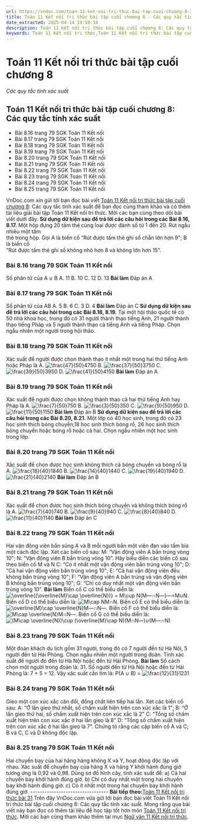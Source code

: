 ```yaml
---
url: https://vndoc.com/toan-11-ket-noi-tri-thuc-bai-tap-cuoi-chuong-8-302395
title: Toán 11 Kết nối tri thức bài tập cuối chương 8 - Các quy tắc tính xác suất - VnDoc.com
date_extracted: 2025-04-14 19:50:34
description: Toán 11 Kết nối tri thức bài tập cuối chương 8: Các quy tắc tính xác suất được VnDoc.com sưu tầm và xin gửi tới bạn đọc cùng tham khảo.
keywords: Toán 11 Kết nối tri thức,Toán 11 Kết nối tri thức bài tập cuối chương 8,Toán lớp 11 Kết nối tri thức,bài tập toán 11 Kết nối tri thức,giải sgk toán 11 Kết nối tri thức,giải toán 11 Kết nối tri thức,toán 11 KNTT,toán 11 Kết nối,toán 11,giải toán 11 Kết nối tri thức bài tập cuối chương 8,Toán 11 Kết nối tri thức bài tập cuối chương 8 Các quy tắc tính xác suất,bài tập cuối chương 8,Các quy tắc tính xác suất
---
```


# Toán 11 Kết nối tri thức bài tập cuối chương 8
 _Các quy tắc tính xác suất_
## Toán 11 Kết nối tri thức bài tập cuối chương 8: Các quy tắc tính xác suất
  * Bài 8.16 trang 79 SGK Toán 11 Kết nối
  * Bài 8.17 trang 79 SGK Toán 11 Kết nối
  * Bài 8.18 trang 79 SGK Toán 11 Kết nối
  * Bài 8.19 trang 79 SGK Toán 11 Kết nối
  * Bài 8.20 trang 79 SGK Toán 11 Kết nối
  * Bài 8.21 trang 79 SGK Toán 11 Kết nối
  * Bài 8.22 trang 79 SGK Toán 11 Kết nối
  * Bài 8.23 trang 79 SGK Toán 11 Kết nối
  * Bài 8.24 trang 79 SGK Toán 11 Kết nối
  * Bài 8.25 trang 79 SGK Toán 11 Kết nối

VnDoc.com xin gửi tới bạn đọc bài viết [Toán 11 Kết nối tri thức bài tập cuối chương 8](<https://vndoc.com/toan-11-ket-noi-tri-thuc-bai-tap-cuoi-chuong-8-302395>): Các quy tắc tính xác suất để bạn đọc cùng tham khảo và có thêm tài liệu giải bài tập Toán 11 Kết nối tri thức. Mời các bạn cùng theo dõi bài viết dưới đây.
**Sử dụng dữ kiện sau để trả lời các câu hỏi trong các Bài 8.16, 8.17.**
Một hộp đựng 20 tấm thẻ cùng loại được đánh số từ 1 đến 20. Rút ngẫu nhiêu một tấm  
thẻ trong hộp. Gọi A là biến cố “Rút được tấm thẻ ghi số chẵn lớn hơn 9"; B là biến cố  
“Rút được tấm thẻ ghi số không nhỏ hơn 8 và không lớn hơn 15".
### Bài 8.16 trang 79 SGK Toán 11 Kết nối
Số phân tử của A ∪ B
A. 11
B. 10
C. 12
D. 13
**Bài làm**
Đáp án A
### Bài 8.17 trang 79 SGK Toán 11 Kết nối
Số phân tử của AB
A. 5
B. 6
C. 3
D. 4
**Bài làm**
Đáp án C
**Sử dụng dữ kiện sau để trả lời các câu hỏi trong các Bài 8.18, 8.19.**
Tại một hội thảo quốc tế có 50 nhà khoa học, trong đó có 31 người thành thạo tiếng Anh, 21 người thành thạo tiếng Pháp và 5 người thành thạo cả tiếng Anh và tiếng Pháp. Chọn ngẫu nhiên một người trong hội thảo.
### Bài 8.18 trang 79 SGK Toán 11 Kết nối
Xác suất để người được chọn thành thạo ít nhất một trong hai thứ tiếng Anh hoặc Pháp là
A. ![\\frac{47}{50}](https://i.vdoc.vn/data/image/blank.png)4750
B. ![\\frac{37}{50}](https://i.vdoc.vn/data/image/blank.png)3750
C. ![\\frac{39}{50}](https://i.vdoc.vn/data/image/blank.png)3950
D. ![\\frac{41}{50}](https://i.vdoc.vn/data/image/blank.png)4150
**Bài làm**
Đáp án A
### Bài 8.19 trang 79 SGK Toán 11 Kết nối
Xác suất để người được chọn không thành thạo cả hai thứ tiếng Anh hay Pháp là
A. ![\\frac{7}{50}](https://i.vdoc.vn/data/image/blank.png)750
B. ![\\frac{3}{50}](https://i.vdoc.vn/data/image/blank.png)350
C. ![\\frac{9}{50}](https://i.vdoc.vn/data/image/blank.png)950
D. ![\\frac{11}{50}](https://i.vdoc.vn/data/image/blank.png)1150
**Bài làm**
Đáp án B
**Sử dụng dữ kiện sau để trả lời các câu hỏi trong các Bài 8.20, 8.21.**
Một lớp có 40 học sinh, trong đó có 23 học sinh thích bóng chuyền,18 học sinh thích bóng rổ, 26 học sinh thích bóng chuyền hoặc bóng rổ hoặc cả hai. Chọn ngẫu nhiên một học sinh trong lớp.
### Bài 8.20 trang 79 SGK Toán 11 Kết nối
Xác suất để chọn được học sinh không thích cả bóng chuyền và bóng rổ là
A. ![\\frac{18}{40}](https://i.vdoc.vn/data/image/blank.png)1840
B. ![\\frac{14}{40}](https://i.vdoc.vn/data/image/blank.png)1440
C. ![\\frac{19}{40}](https://i.vdoc.vn/data/image/blank.png)1940
D. ![\\frac{21}{40}](https://i.vdoc.vn/data/image/blank.png)2140
**Bài làm**
Đáp án B
### Bài 8.21 trang 79 SGK Toán 11 Kết nối
Xác suất để chọn được học sinh thích bóng chuyền và không thích bóng rổ là
A. ![\\frac{7}{40}](https://i.vdoc.vn/data/image/blank.png)740
B. ![\\frac{9}{40}](https://i.vdoc.vn/data/image/blank.png)940
C. ![\\frac{8}{40}](https://i.vdoc.vn/data/image/blank.png)840
D. ![\\frac{11}{40}](https://i.vdoc.vn/data/image/blank.png)1140
**Bài làm**
Đáp án C
### Bài 8.22 trang 79 SGK Toán 11 Kết nối
Hai vận động viên bắn súng A và B mỗi người bắn một viên đạn vào tấm bia một cách độc lập. Xét các biến cố sau:
M: “Vận động viên A bắn trúng vòng 10";
N: “Vận động viên B bắn trúng vòng 10".
Hãy biểu diễn các biến cố sau theo biến cố M và N
C: “Có ít nhất một vận động viên bắn trúng vòng 10";
D: “Cả hai vận động viên bắn trúng vòng 10";
E: “Cả hai vận động viên đều không bắn trúng vòng 10";
F: “Vận động viên A bắn trúng và vận động viên B không bắn trúng vòng 10";
G: “Chỉ có duy nhất một vận động viên bắn trúng vòng 10".
**Bài làm**
Biến cố C có thể biểu diễn là:![\\overline{\(\\overline{M}\\cap \\overline{N}\)} = M\\cup N](https://i.vdoc.vn/data/image/blank.png)\(M―∩N―\)―=M∪N.
Biến cố D có thể biểu diễn là: ![M\\cap N](https://i.vdoc.vn/data/image/blank.png)M∩N.
Biến cố E có thể biểu diễn là: ![\\overline{M}\\cap \\overline{N}](https://i.vdoc.vn/data/image/blank.png)M―∩N―.
Biến cố F có thể biểu diễn là: ![M\\cap \\overline{N}](https://i.vdoc.vn/data/image/blank.png)M∩N―.
Biến cố G có thể biểu diễn là: ![\(M\\cap \\overline{N}\)\\cup \(\\overline{M}\\cap N\)](https://i.vdoc.vn/data/image/blank.png)\(M∩N―\)∪\(M―∩N\)
### Bài 8.23 trang 79 SGK Toán 11 Kết nối
Một đoàn khách du lịch gồm 31 người, trong đó có 7 người đến từ Hà Nội, 5 người đến từ Hải Phòng. Chọn ngẫu nhiên một người trong đoàn. Tính xác suất để người đó đến từ Hà Nội hoặc đến từ Hải Phòng.
**Bài làm**
Số cách chọn một người trong đoàn là: 31.
Số người đến từ Hà Nội hoặc đến từ Hải Phòng là: 7 + 5 = 12.
Vậy xác suất cần tìm là:
P\(A ∪ B\) = ![\\frac{12}{31}](https://i.vdoc.vn/data/image/blank.png)1231
### Bài 8.24 trang 79 SGK Toán 11 Kết nối
Gieo một con xúc xắc cân đối, đồng chất liên tiếp hai lần. Xét các biến cố sau:
A: “Ở lần gieo thứ nhất, số chấm xuất hiện trên con xúc xắc là 1";
B: “Ở lần gieo thứ hai, số chấm xuất hiện trên con xúc xắc là 2"
C: “Tổng số chấm xuất hiện trên con xúc xắc ở hai lần gieo là 8"
D: “Tổng số chấm xuất hiện trên con xúc xắc ở hai lần gieo là 7".
Chứng tỏ rằng các cặp biến cố A và C; B và C, C và D không độc lập.
### Bài 8.25 trang 79 SGK Toán 11 Kết nối
Hai chuyến bay của hai hãng hàng không X và Y, hoạt động độc lập với nhau. Xác suất để chuyến bay của hãng X và hãng Y khởi hành đúng giờ tương ứng là 0,92 và 0,98.
Dùng sơ đồ hình cây, tính xác suất để:
a\) Cả hai chuyến bay khởi hành đúng giờ.
b\) Chỉ có duy nhất một trong hai chuyến bay khởi hành đúng giờ.
c\) Có ít nhất một trong hai chuyến bay khởi hành đúng giờ.
\---------------------------------
**Bài tiếp theo:**[Toán 11 Kết nối tri thức bài 31](<https://vndoc.com/toan-11-ket-noi-tri-thuc-bai-31-302400>)
Trên đây VnDoc.com vừa gửi tới bạn đọc bài viết Toán 11 Kết nối tri thức bài tập cuối chương 8: Các quy tắc tính xác suất. Mong rằng qua bài viết này bạn đọc có thêm tài liệu để học tập tốt hơn môn [Toán 11 Kết nối tri thức](<https://vndoc.com/toan-11-ket-noi-tri-thuc>). Mời các bạn cùng tham khảo thêm tại mục [Ngữ văn 11 Kết nối tri thức](<https://vndoc.com/ngu-van-11-ket-noi-tri-thuc>).

